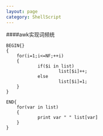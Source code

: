 ```yaml
---
layout: page
category: ShellScript
---
```


####awk实现词频统

    BEGIN{}
    {
        for(i=1;i<=NF;++i)
        {
                if($i in list)
                        list[$i]++;
                else
                        list[$i]=1;
        }
    }

    END{
        for(var in list)
        {
                print var " " list[var]
        }
    }

